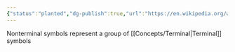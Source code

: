 ```yaml
---
{"status":"planted","dg-publish":true,"url":"https://en.wikipedia.org/wiki/Terminal_and_nonterminal_symbols","tags":["concept/SRE"],"definition":"Nonterminal symbols (or syntactic variables) are replaced by groups of terminal symbols according to the production rules.","creation_date":"2024-05-02 17:57","permalink":"/concepts/nonterminal/","dgPassFrontmatter":true}
---
```


Nonterminal symbols represent a group of [[Concepts/Terminal\|Terminal]] symbols